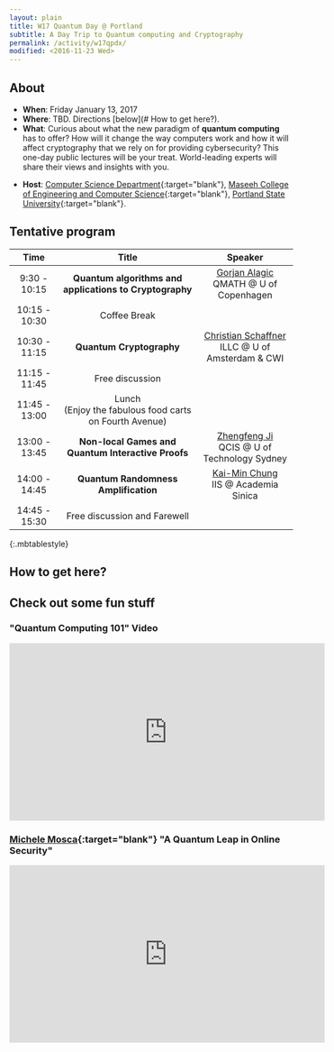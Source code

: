 ```yaml
---
layout: plain
title: W17 Quantum Day @ Portland
subtitle: A Day Trip to Quantum computing and Cryptography
permalink: /activity/w17qpdx/
modified: <2016-11-23 Wed>
---
```


## About

*   **When**: Friday January 13, 2017
*   **Where**: TBD. Directions [below](# How to get here?). 
*   **What**: Curious about what the new paradigm of **quantum computing** has to offer? How will it change the way computers work and how it will affect cryptography that we rely on for providing cybersecurity? This one-day public lectures will be your treat. World-leading experts will share their views and insights with you. 

<!--- *   **Organizers**: 
    * [Fang Song](http://www.fangsong.info), Computer Sciecne Department, Portland State University.  -->
*   **Host**:
    [Computer Science Department](www.pdx.edu/computer-science/){:target="blank"},
    [Maseeh College of Engineering and Computer Science](https://www.pdx.edu/cecs/){:target="blank"},
    [Portland State University](https://www.pdx.edu){:target="blank"}.

## Tentative program

| Time  | Title | Speaker |
| :---------: |:----------:|:-----:|
| 9:30 - 10:15  | **Quantum algorithms and applications to Cryptography** | [Gorjan Alagic](http://www.alagic.org/) <br> QMATH @ U of Copenhagen |
| 10:15 - 10:30 | Coffee Break      |  |
| 10:30 - 11:15 | **Quantum Cryptography**      | [Christian Schaffner](http://homepages.cwi.nl/~schaffne/) <br> ILLC @ U of Amsterdam & CWI |
| 11:15 - 11:45 | Free discussion |
| 11:45 - 13:00 | Lunch <br>(Enjoy the fabulous food carts on Fourth Avenue) |  |
| 13:00 - 13:45 | **Non-local Games and Quantum Interactive Proofs** | [Zhengfeng Ji](https://scholar.google.ca/citations?user=2uXdu7AAAAAJ) <br> QCIS @ U of Technology Sydney|
| 14:00 - 14:45 | **Quantum Randomness Amplification** | [Kai-Min Chung](http://www.iis.sinica.edu.tw/~kmchung/) <br> IIS @ Academia Sinica |
| 14:45 - 15:30 | Free discussion and Farewell| |
{:.mbtablestyle}

## How to get here?

## Check out some fun stuff

###  "Quantum Computing 101" Video
<iframe width="560" height="315" src="https://www.youtube.com/embed/7__vKLECrnk" frameborder="0" allowfullscreen></iframe>

###  [Michele Mosca](https://services.iqc.uwaterloo.ca/people/profile/mmosca/){:target="blank"} "A Quantum Leap in Online Security"

<iframe width="560" height="315" src="https://www.youtube.com/embed/hrtrBX7o-DU" frameborder="0" allowfullscreen></iframe>
